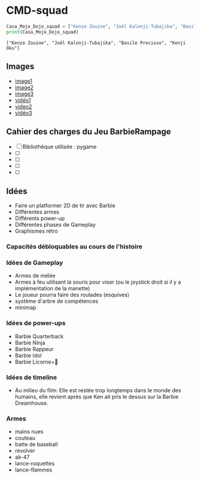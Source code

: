 # CMD-squad
```python
Casa_Mojo_Dojo_squad = ["Kenzo Zouine", "Joël Kalonji-Tubajika", "Basile Precioso", "Kenji Oku"]
print(Casa_Mojo_Dojo_squad)
```

```
["Kenzo Zouine", "Joël Kalonji-Tubajika", "Basile Precioso", "Kenji Oku"]
```

## Images
- [image1](https://assets.nintendo.com/image/upload/ar_16:9,b_auto:border,c_lpad/b_white/f_auto/q_auto/dpr_2.0/c_scale,w_400/ncom/software/switch/70010000007706/e1715071794add48c2fe32400feb710c083df9985e049f936fcb7ed6be899202)
- [image2](https://www.reddit.com/media?url=https%3A%2F%2Fpreview.redd.it%2Fmusic-question-time-which-first-level-of-a-kirby-game-has-v0-5nsvsxhhh0cb1.png%3Fauto%3Dwebp%26s%3D6a68ec1dab64ec31ae9aa5c5c150c967d33ac72f)
- [image3](https://ih1.redbubble.net/image.5132585653.4426/raf,360x360,075,t,fafafa:ca443f4786.jpg)
- [vidéo1](https://www.youtube.com/watch?v=RvGaSPTcTxc)
- [video2](https://youtu.be/ngGPf8aTBjk?si=dJ6sA9GnU5kamYMH&t=366)
- [vidéo3](https://youtu.be/gRU5u-j8vCI)

## Cahier des charges du Jeu BarbieRampage
- [ ] Bibliothèque utilisée : pygame
- [ ] 
- [ ] 
- [ ] 
- [ ] 

## Idées
- Faire un platformer 2D de tir avec Barbie 
- Différentes armes
- Différents power-up
- Différentes phases de Gameplay
- Graphismes rétro

### Capacités débloquables au cours de l'histoire

### Idées de Gameplay
- Armes de mélée
- Armes à feu utilisant la souris pour viser (ou le joystick droit si il y a implémentation de la manette)
- Le joueur pourra faire des roulades (esquives)
- système d'arbre de compétences
- minimap

### Idées de power-ups
- Barbie Quarterback
- Barbie Ninja
- Barbie Rappeur
- Barbie Idol
- Barbie Licorne+🦄

### Idées de timeline 
- Au milieu du film: Elle est restée trop longtemps dans le monde des humains, elle revient après que Ken ait pris le dessus sur la Barbie Dreamhouse.

### Armes
- mains nues
- couteau
- batte de baseball
- revolver
- ak-47
- lance-roquettes
- lance-flammes
